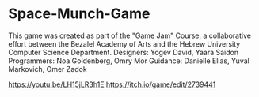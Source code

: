 # Space-Munch-Game

This game was created as part of the "Game Jam" Course, a collaborative effort between the Bezalel Academy of Arts and the Hebrew University Computer Science Department.
Designers: Yogev David, Yaara Saidon
Programmers: Noa Goldenberg, Omry Mor
Guidance: Danielle Elias, Yuval Markovich, Omer Zadok

https://youtu.be/LH15jLR3h1E
https://itch.io/game/edit/2739441
